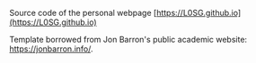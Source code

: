 Source code of the personal webpage [https://L0SG.github.io](https://L0SG.github.io)

Template borrowed from Jon Barron's public academic website: https://jonbarron.info/.